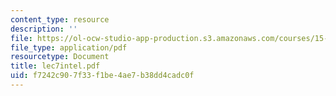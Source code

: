 ```yaml
---
content_type: resource
description: ''
file: https://ol-ocw-studio-app-production.s3.amazonaws.com/courses/15-514-financial-and-managerial-accounting-summer-2003/f7242c907f33f1be4ae7b38dd4cadc0f_lec7intel.pdf
file_type: application/pdf
resourcetype: Document
title: lec7intel.pdf
uid: f7242c90-7f33-f1be-4ae7-b38dd4cadc0f
---
```

